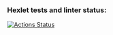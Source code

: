 ### Hexlet tests and linter status:
[![Actions Status](https://github.com/Gamabyta24/python-project-52/actions/workflows/hexlet-check.yml/badge.svg)](https://github.com/Gamabyta24/python-project-52/actions)